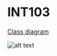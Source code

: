 # INT103

[Class diagram](https://www.lucidchart.com/invitations/accept/8c97b6cc-6eb5-4681-a386-7d991f8abadd)


![alt text][lulu]

[lulu]: https://i.pinimg.com/originals/fd/a2/bb/fda2bbf5745285cac5e914082d9dd6bc.jpg
